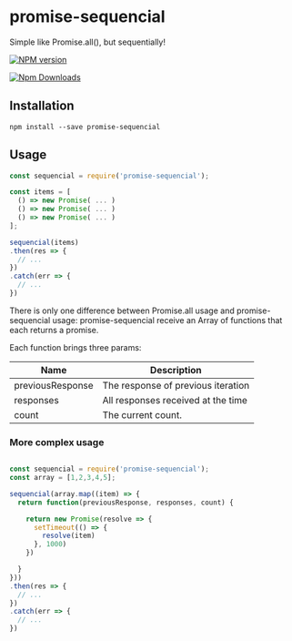 # promise-sequencial
Simple like Promise.all(), but sequentially!

[![NPM version](https://badge.fury.io/js/promise-sequencial.png)](http://badge.fury.io/js/promise-sequencial)

[![Npm Downloads](https://nodei.co/npm/promise-sequencial.png?downloads=true&stars=true)](https://nodei.co/npm/promise-sequencial.png?downloads=true&stars=true)


## Installation

```
npm install --save promise-sequencial
```
## Usage

```js
const sequencial = require('promise-sequencial');

const items = [
  () => new Promise( ... )
  () => new Promise( ... )
  () => new Promise( ... )
];

sequencial(items)
.then(res => {
  // ...
})
.catch(err => {
  // ...
})
```

There is only one difference between Promise.all usage and promise-sequencial usage: promise-sequencial receive an Array of functions that each returns a promise.

Each function brings three params:

| Name              | Description                                                  |
| ----------------- | ------------------------------------------------------------ |
| previousResponse  | The response of previous iteration                           |
| responses         | All responses received at the time                           |
| count             | The current count.                                           |

### More complex usage

```js

const sequencial = require('promise-sequencial');
const array = [1,2,3,4,5];

sequencial(array.map((item) => {
  return function(previousResponse, responses, count) {

    return new Promise(resolve => {
      setTimeout(() => {
        resolve(item)
      }, 1000)
    })

  }
}))
.then(res => {
  // ...
})
.catch(err => {
  // ...
})
```

